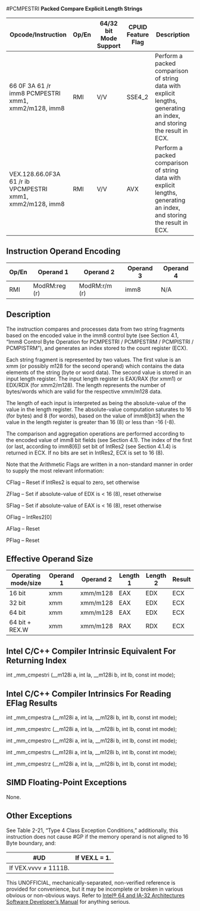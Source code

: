 #PCMPESTRI
**Packed Compare Explicit Length Strings**

| Opcode/Instruction                                        | Op/En | 64/32 bit Mode Support | CPUID Feature Flag | Description                                                                                                           |
| --------------------------------------------------------- | ----- | ---------------------- | ------------------ | --------------------------------------------------------------------------------------------------------------------- |
| 66 0F 3A 61 /r imm8 PCMPESTRI xmm1, xmm2/m128, imm8       | RMI   | V/V                    | SSE4_2             | Perform a packed comparison of string data with explicit lengths, generating an index, and storing the result in ECX. |
| VEX.128.66.0F3A 61 /r ib VPCMPESTRI xmm1, xmm2/m128, imm8 | RMI   | V/V                    | AVX                | Perform a packed comparison of string data with explicit lengths, generating an index, and storing the result in ECX. |

## Instruction Operand Encoding

| Op/En | Operand 1     | Operand 2     | Operand 3 | Operand 4 |
| ----- | ------------- | ------------- | --------- | --------- |
| RMI   | ModRM:reg (r) | ModRM:r/m (r) | imm8      | N/A       |

## Description

The instruction compares and processes data from two string fragments based on the encoded value in the imm8 control byte (see Section 4.1, “Imm8 Control Byte Operation for PCMPESTRI / PCMPESTRM / PCMPISTRI / PCMPISTRM”), and generates an index stored to the count register (ECX).

Each string fragment is represented by two values. The first value is an xmm (or possibly m128 for the second operand) which contains the data elements of the string (byte or word data). The second value is stored in an input length register. The input length register is EAX/RAX (for xmm1) or EDX/RDX (for xmm2/m128). The length represents the number of bytes/words which are valid for the respective xmm/m128 data.

The length of each input is interpreted as being the absolute-value of the value in the length register. The absolute-value computation saturates to 16 (for bytes) and 8 (for words), based on the value of imm8[bit3] when the value in the length register is greater than 16 (8) or less than -16 (-8).

The comparison and aggregation operations are performed according to the encoded value of imm8 bit fields (see Section 4.1). The index of the first (or last, according to imm8[6]) set bit of IntRes2 (see Section 4.1.4) is returned in ECX. If no bits are set in IntRes2, ECX is set to 16 (8).

Note that the Arithmetic Flags are written in a non-standard manner in order to supply the most relevant information:

CFlag – Reset if IntRes2 is equal to zero, set otherwise

ZFlag – Set if absolute-value of EDX is < 16 (8), reset otherwise

SFlag – Set if absolute-value of EAX is < 16 (8), reset otherwise

OFlag – IntRes2[0]

AFlag – Reset

PFlag – Reset

## Effective Operand Size

| Operating mode/size | Operand 1 | Operand 2 | Length 1 | Length 2 | Result |
| ------------------- | --------- | --------- | -------- | -------- | ------ |
| 16 bit              | xmm       | xmm/m128  | EAX      | EDX      | ECX    |
| 32 bit              | xmm       | xmm/m128  | EAX      | EDX      | ECX    |
| 64 bit              | xmm       | xmm/m128  | EAX      | EDX      | ECX    |
| 64 bit + REX.W      | xmm       | xmm/m128  | RAX      | RDX      | ECX    |

## Intel C/C++ Compiler Intrinsic Equivalent For Returning Index

int \_mm_cmpestri (\_\_m128i a, int la, \_\_m128i b, int lb, const int mode);

## Intel C/C++ Compiler Intrinsics For Reading EFlag Results

int \_mm_cmpestra (\_\_m128i a, int la, \_\_m128i b, int lb, const int mode);

int \_mm_cmpestrc (\_\_m128i a, int la, \_\_m128i b, int lb, const int mode);

int \_mm_cmpestro (\_\_m128i a, int la, \_\_m128i b, int lb, const int mode);

int \_mm_cmpestrs (\_\_m128i a, int la, \_\_m128i b, int lb, const int mode);

int \_mm_cmpestrz (\_\_m128i a, int la, \_\_m128i b, int lb, const int mode);

## SIMD Floating-Point Exceptions

None.

## Other Exceptions

See Table 2-21, “Type 4 Class Exception Conditions,” additionally, this instruction does not cause #​​​​GP if the memory operand is not aligned to 16 Byte boundary, and:

| #​​​UD               | If VEX.L = 1. |
| -------------------- | ------------- |
| If VEX.vvvv ≠ 1111B. |

This UNOFFICIAL, mechanically-separated, non-verified reference is provided for convenience, but it may be
incomplete or broken in various obvious or non-obvious
ways. Refer to [Intel® 64 and IA-32 Architectures Software Developer’s Manual](https://software.intel.com/en-us/download/intel-64-and-ia-32-architectures-sdm-combined-volumes-1-2a-2b-2c-2d-3a-3b-3c-3d-and-4) for anything serious.
